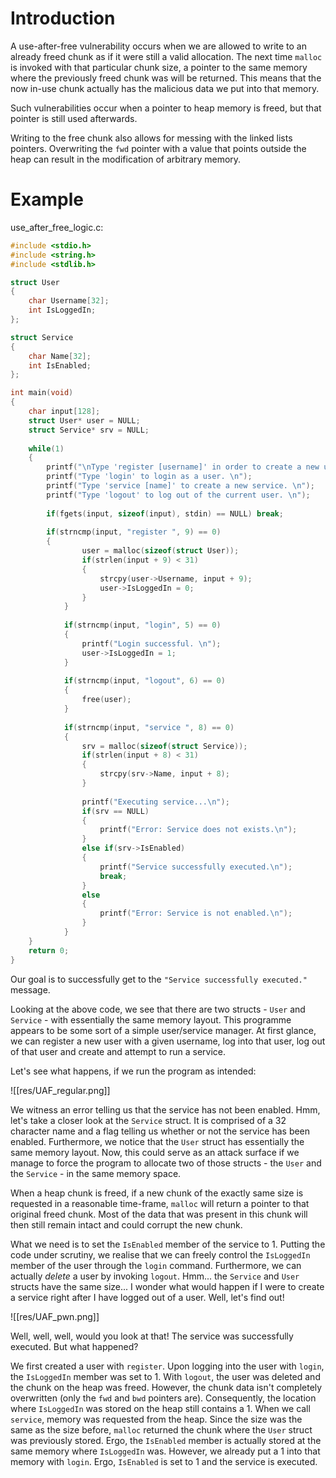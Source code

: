 # Introduction

A use-after-free vulnerability occurs when we are allowed to write to an already freed chunk as if it were still a valid allocation. The next time `malloc` is invoked with that particular chunk size, a pointer to the same memory where the previously freed chunk was will be returned. This means that the now in-use chunk actually has the malicious data we put into that memory.

Such vulnerabilities occur when a pointer to heap memory is freed, but that pointer is still used afterwards.

Writing to the free chunk also allows for messing with the linked lists pointers. Overwriting the `fwd` pointer with a value that points outside the heap can result in the modification of arbitrary memory.

# Example

use_after_free_logic.c:
```cpp
#include <stdio.h>
#include <string.h>
#include <stdlib.h>

struct User
{
	char Username[32];
	int IsLoggedIn;
};

struct Service
{
	char Name[32];
	int IsEnabled;
};

int main(void)
{
	char input[128];
	struct User* user = NULL;
	struct Service* srv = NULL;
	
	while(1)
	{
		printf("\nType 'register [username]' in order to create a new user.\n");
		printf("Type 'login' to login as a user. \n");
		printf("Type 'service [name]' to create a new service. \n");
		printf("Type 'logout' to log out of the current user. \n");
		
		if(fgets(input, sizeof(input), stdin) == NULL) break;
		
		if(strncmp(input, "register ", 9) == 0) 
		{
     			user = malloc(sizeof(struct User));
      			if(strlen(input + 9) < 31) 
      			{
        			strcpy(user->Username, input + 9);
        			user->IsLoggedIn = 0;
      			}
    		}
    		
    		if(strncmp(input, "login", 5) == 0)
    		{
    			printf("Login successful. \n");
    			user->IsLoggedIn = 1;
    		}
    		
    		if(strncmp(input, "logout", 6) == 0)
    		{
    			free(user);
    		}
    		
    		if(strncmp(input, "service ", 8) == 0)
    		{
    			srv = malloc(sizeof(struct Service));
      			if(strlen(input + 8) < 31) 
      			{
        			strcpy(srv->Name, input + 8);
      			}
      			
      			printf("Executing service...\n");
    			if(srv == NULL)
    			{
    				printf("Error: Service does not exists.\n");
    			}
    			else if(srv->IsEnabled)
    			{
    				printf("Service successfully executed.\n");
    				break;
    			}
    			else
    			{
    				printf("Error: Service is not enabled.\n");
    			}		
    		}
	}
	return 0;
}
```

Our goal is to successfully get to the `"Service successfully executed."` message.

Looking at the above code, we see that there are two structs - `User` and `Service` - with essentially the same memory layout. This programme appears to be some sort of a simple user/service manager. At first glance, we can register a new user with a given username, log into that user, log out of that user and create and attempt to run a service. 

Let's see what happens, if we run the program as intended:

![[res/UAF_regular.png]]

We witness an error telling us that the service has not been enabled. Hmm, let's take a closer look at the `Service` struct. It is comprised of a 32 character name and a flag telling us whether or not the service has been enabled. Furthermore, we notice that the `User` struct has essentially the same memory layout. Now, this could serve as an attack surface if we manage to force the program to allocate two of those structs - the `User` and the `Service` - in the same memory space.

When a heap chunk is freed, if a new chunk of the exactly same size is requested in a reasonable time-frame, `malloc` will return a pointer to that original freed chunk. Most of the data that was present in this chunk will then still remain intact and could corrupt the new chunk. 

What we need is to set the `IsEnabled` member of the service to 1. Putting the code under scrutiny, we realise that we can freely control the `IsLoggedIn` member of the user through the `login` command. Furthermore, we can actually *delete* a user by invoking `logout`. Hmm... the `Service` and `User` structs have the same size... I wonder what would happen if I were to create a service right after I have logged out of a user. Well, let's find out!

![[res/UAF_pwn.png]]

Well, well, well, would you look at that! The service was successfully executed. But what happened?

We first created a user with `register`. Upon logging into the user with `login`, the `IsLoggedIn` member was set to 1. With `logout`, the user was deleted and the chunk on the heap was freed. However, the chunk data isn't completely overwritten (only the `fwd` and `bwd` pointers are). Consequently, the location where `IsLoggedIn` was stored on the heap still contains a 1. When we call `service`, memory was requested from the heap. Since the size was the same as the size before, `malloc` returned the chunk where the `User` struct was previously stored. Ergo, the `IsEnabled` member is actually stored at the same memory where `IsLoggedIn` was. However, we already put a 1 into that memory with `login`. Ergo, `IsEnabled` is set to 1 and the service is executed.

